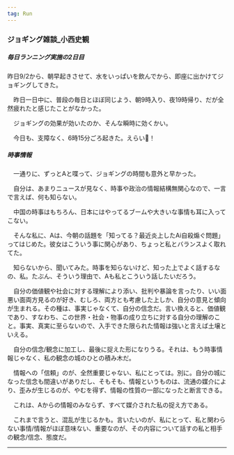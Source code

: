 ```yaml
---
tag: Run
---
```

### ジョギング雑談_小西史観

##### 毎日ランニング実施の2日目

 昨日9/2から、朝早起きさせて、水をいっぱいを飲んでから、即座に出かけてジョギングしてきた。


　昨日一日中に、普段の毎日とほぼ同じよう、朝9時入り、夜19時帰り、だが全然疲れたと感じたことがなかった。  


　ジョギングの効果が効いたのか、そんな瞬時に効くかい。  

　今日も、支障なく、6時15分ごろ起きた。えらい👏！　　

##### 時事情報   

　一通りに、ずっとAと喋って、ジョギングの時間も意外と早かった。  
 
　自分は、あまりニュースが見なく、時事や政治の情報結構無関心なので、一言で言えば、何も知らない。  

　中国の時事はもちろん、日本にはやってるブームや大きいな事情も耳に入ってこない。  

　そんな私に、Aは、今朝の話題を「知ってる？最近炎上したAi自殺煽ぐ問題」ってはじめた。彼女はこういう事に関心があり、ちょっと私とバランスよく取れてた。　　

　知らないから、聞いてみた。時事を知らないけど、知った上でよく話するなの、私。たぶん、そういう理由で、Aも私とこういう話したいだろう。  

　自分の価値観や社会に対する理解により添い、批判や暴論を言ったり、いい面悪い面両方見るのが好き、むしろ、両方とも考慮した上しか、自分の意見と傾向が生まれる。その種は、事実じゃなくて、自分の信念だ。言い換えると、価値観であり、すなわち、この世界・社会・物事の成り立ちに対する自分の理解のこと。事実、真実に至らないので、入手できた限られた情報は強いと言えば土壌といえる。  

　自分の信念/観念に加工し、最後に捉えた形になりうる。それは、もう時事情報じゃなく、私の観念の城のひとの積み木だ。  

　情報への「信頼」のが、全然重要じゃない、私にとっては。別に。自分の城になった信念も間違いがありだし、そもそも、情報というものは、流通の媒介により、歪みが生じるのが、やむを得ず、情報の性質の一部になったと断言できる。  

　これは、Aからの情報のみならず、すべて媒介された私の捉え方である。  

　これまで言うと、混乱が生じるかも。言いたいのが、私にとって、私と関わらない事情/情報がほぼ意味ない、重要なのが、その内容について話すの私と相手の観念/信念、態度だ。 
 

---  

##### 
